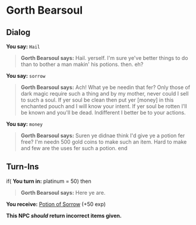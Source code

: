 # Gorth Bearsoul
## Dialog

**You say:** `Hail`



>**Gorth Bearsoul says:** Hail. yerself.  I'm sure ye've better things to do than to bother a man makin' his potions. then. eh?

**You say:** `sorrow`



>**Gorth Bearsoul says:** Ach! What ye be needin that fer? Only those of dark magic require such a thing and by my mother, never could I sell to such a soul. If yer soul be clean then put yer [money] in this enchanted pouch and I will know your intent. If yer soul be rotten I'll be known and you'll be dead. Indifferent I better be to your actions.

**You say:** `money`



>**Gorth Bearsoul says:** Suren ye didnae think I'd give ye a potion fer free? I'm needn 500 gold coins to make such an item. Hard to make and few are the uses fer such a potion.
end

## Turn-Ins





if( **You turn in:** platinum = 50) then


>**Gorth Bearsoul says:** Here ye are.


 **You receive:**  [Potion of Sorrow](/item/7113) (+50 exp)

**This NPC *should* return incorrect items given.**






